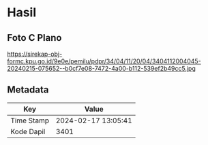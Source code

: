 # Hasil

## Foto C Plano

https://sirekap-obj-formc.kpu.go.id/9e0e/pemilu/pdpr/34/04/11/20/04/3404112004045-20240215-075652--b0cf7e08-7472-4a00-b112-539ef2b49cc5.jpg


## Metadata

| Key        | Value               |
| ---------- | ------------------- |
| Time Stamp | 2024-02-17 13:05:41 |
| Kode Dapil | 3401                |



